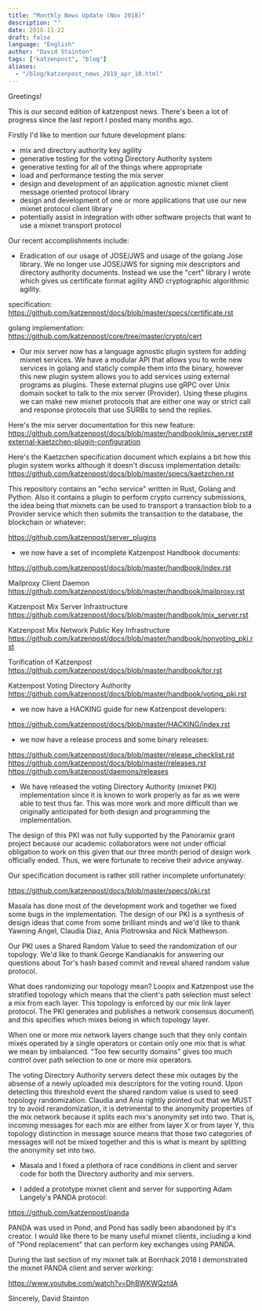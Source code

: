 ```yaml
---
title: "Monthly News Update (Nov 2018)"
description: ""
date: 2018-11-22
draft: false
language: "English"
author: "David Stainton"
tags: ["katzenpost", "blog"]
aliases:
  - "/blog/katzenpost_news_2019_apr_10.html"
---
```


Greetings!

This is our second edition of katzenpost news.
There's been a lot of progress since the last report I posted many months ago.


Firstly I'd like to mention our future development plans:

* mix and directory authority key agility
* generative testing for the voting Directory Authority system
* generative testing for all of the things where appropriate
* load and performance testing the mix server
* design and development of an application agnostic mixnet client message oriented protocol library
* design and development of one or more applications that use our new mixnet protocol client library
* potentially assist in integration with other software projects that want to use a mixnet transport protocol


Our recent accomplishments include:

* Eradication of our usage of JOSE/JWS and usage of the golang Jose library.
  We no longer use JOSE/JWS for signing mix descriptors and directory authority documents.
  Instead we use the "cert" library I wrote which gives us certificate format agility AND
  cryptographic algorithmic agility.

specification:
https://github.com/katzenpost/docs/blob/master/specs/certificate.rst

golang implementation:
https://github.com/katzenpost/core/tree/master/crypto/cert


* Our mix server now has a language agnostic plugin system for adding
  mixnet services. We have a modular API that allows you to write new
  services in golang and staticly compile them into the binary, however
  this new plugin system allows you to add services using external
  programs as plugins. These external plugins use gRPC over Unix domain
  socket to talk to the mix server (Provider). Using these plugins we
  can make new mixnet protocols that are either one way or strict call
  and response protocols that use SURBs to send the replies.

Here's the mix server documentation for this new feature:
https://github.com/katzenpost/docs/blob/master/handbook/mix_server.rst#external-kaetzchen-plugin-configuration

Here's the Kaetzchen specification document which explains a bit how this
plugin system works although it doesn't discuss implementation details:
https://github.com/katzenpost/docs/blob/master/specs/kaetzchen.rst

This repository contains an "echo service" written in Rust, Golang and Python.
Also it contains a plugin to perform crypto currency submissions, the idea being
that mixnets can be used to transport a transaction blob to a Provider service
which then submits the transaction to the database, the blockchain or whatever:

https://github.com/katzenpost/server_plugins


* we now have a set of incomplete Katzenpost Handbook documents:

https://github.com/katzenpost/docs/blob/master/handbook/index.rst

Mailproxy Client Daemon
https://github.com/katzenpost/docs/blob/master/handbook/mailproxy.rst

Katzenpost Mix Server Infrastructure
https://github.com/katzenpost/docs/blob/master/handbook/mix_server.rst

Katzenpost Mix Network Public Key Infrastructure
https://github.com/katzenpost/docs/blob/master/handbook/nonvoting_pki.rst

Torification of Katzenpost
https://github.com/katzenpost/docs/blob/master/handbook/tor.rst

Katzenpost Voting Directory Authority
https://github.com/katzenpost/docs/blob/master/handbook/voting_pki.rst


* we now have a HACKING guide for new Katzenpost developers:

https://github.com/katzenpost/docs/blob/master/HACKING/index.rst


* we now have a release process and some binary releases:

https://github.com/katzenpost/docs/blob/master/release_checklist.rst
https://github.com/katzenpost/docs/blob/master/releases.rst
https://github.com/katzenpost/daemons/releases


* We have released the voting Directory Authority (mixnet PKI)
  implementation since it is known to work properly as far as we were
  able to test thus far. This was more work and more difficult than we
  originally anticipated for both design and programming the
  implementation.

The design of this PKI was not fully supported by the Panoramix grant project
because our academic collaborators were not under official obligation to work
on this given that our three month period of design work officially ended.
Thus, we were fortunate to receive their advice anyway.

Our specification document is rather still rather incomplete unfortunately:

https://github.com/katzenpost/docs/blob/master/specs/pki.rst

Masala has done most of the development work and together we fixed
some bugs in the implementation. The design of our PKI is a synthesis
of design ideas that come from some brilliant minds and we'd like to
thank Yawning Angel, Claudia Diaz, Ania Piotrowska and Nick Mathewson.

Our PKI uses a Shared Random Value to seed the randomization of our topology.
We'd like to thank George Kandianakis for answering our questions about Tor's
hash based commit and reveal shared random value protocol.

What does randomizing our topology mean? Loopix and Katzenpost use the stratified
topology which means that the client's path selection must select a mix from
each layer. This topology is enforced by our mix link layer protocol.
The PKI generates and publishes a network consensus document\ and this specifies
which mixes belong in which topology layer.

When one or more mix network layers change such that they only contain
mixes operated by a single operators or contain only one mix that is what we
mean by imbalanced. "Too few security domains" gives too much control over
path selection to one or more mix operators.

The voting Directory Authority servers detect these mix outages by the
absense of a newly uploaded mix descriptors for the voting
round. Upon detecting this threshold event the shared random value is
used to seed topology randomization. Claudia and Ania rightly pointed
out that we MUST try to avoid rerandomization, it is detrimental to
the anonymity properties of the mix network because it splits each
mix's anonymity set into two. That is, incoming messages for each mix
are either from layer X or from layer Y, this topology distinction in
message source means that those two categories of messages will not be
mixed together and this is what is meant by splitting the anonymity
set into two.


* Masala and I fixed a plethora of race conditions in client and server code
for both the Directory authority and mix servers.


* I added a prototype mixnet client and server for supporting Adam Langely's PANDA protocol:

https://github.com/katzenpost/panda

PANDA was used in Pond, and Pond has sadly been abandoned by it's creator.
I would like there to be many useful mixnet clients, including a kind of
"Pond replacement" that can perform key exchanges using PANDA.

During the last section of my mixnet talk at Bornhack 2018 I demonstrated
the mixnet PANDA client and server working:

https://www.youtube.com/watch?v=DhBWKWQztdA



Sincerely,
David Stainton
